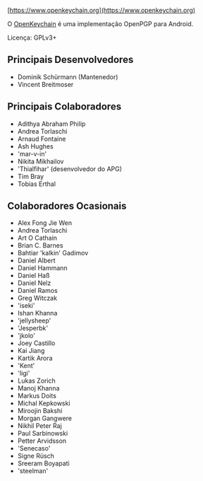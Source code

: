 [//]: # (NOTA: coloque cada sentença em sua própria linha, o Transifex coloca cada linha em seu próprio campo de tradução!)

[https://www.openkeychain.org](https://www.openkeychain.org)

O [OpenKeychain](https://www.openkeychain.org) é uma implementação OpenPGP para Android.

Licença: GPLv3+

[//]: # (NOTA: Ordem alfabética)

## Principais Desenvolvedores
  * Dominik Schürmann (Mantenedor)
  * Vincent Breitmoser

## Principais Colaboradores
  * Adithya Abraham Philip
  * Andrea Torlaschi
  * Arnaud Fontaine
  * Ash Hughes
  * 'mar-v-in'
  * Nikita Mikhailov
  * 'Thialfihar' (desenvolvedor do APG)
  * Tim Bray
  * Tobias Erthal

## Colaboradores Ocasionais
  * Alex Fong Jie Wen
  * Andrea Torlaschi
  * Art O Cathain
  * Brian C. Barnes
  * Bahtiar 'kalkin' Gadimov
  * Daniel Albert
  * Daniel Hammann
  * Daniel Haß
  * Daniel Nelz
  * Daniel Ramos
  * Greg Witczak
  * 'iseki'
  * Ishan Khanna
  * 'jellysheep'
  * 'Jesperbk'
  * 'jkolo'
  * Joey Castillo
  * Kai Jiang
  * Kartik Arora
  * 'Kent'
  * 'ligi'
  * Lukas Zorich
  * Manoj Khanna
  * Markus Doits
  * Michal Kepkowski
  * Miroojin Bakshi
  * Morgan Gangwere
  * Nikhil Peter Raj
  * Paul Sarbinowski
  * Petter Arvidsson
  * 'Senecaso'
  * Signe Rüsch
  * Sreeram Boyapati
  * 'steelman'